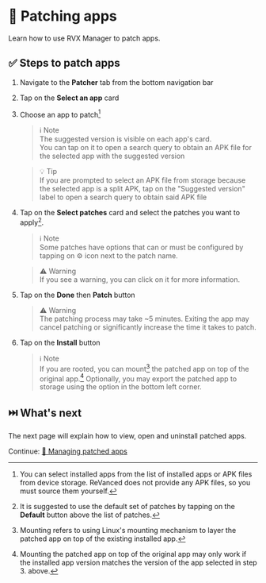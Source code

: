 # 🧩 Patching apps

Learn how to use RVX Manager to patch apps.

## ✅ Steps to patch apps

1. Navigate to the **Patcher** tab from the bottom navigation bar
2. Tap on the **Select an app** card
3. Choose an app to patch[^1]

   > ℹ️ Note  
   > The suggested version is visible on each app's card.  
   > You can tap on it to open a search query to obtain an APK file for the selected app with the suggested version

   > 💡 Tip  
   > If you are prompted to select an APK file from storage because the selected app is a split APK, tap on the "Suggested version" label to open a search query to obtain said APK file

4. Tap on the **Select patches** card and select the patches you want to apply[^2].

   > ℹ️ Note  
   > Some patches have options that can or must be configured by tapping on ⚙️ icon next to the patch name.

   > ⚠️ Warning  
   > If you see a warning, you can click on it for more information.

5. Tap on the **Done** then **Patch** button

   > ⚠️ Warning  
   > The patching process may take ~5 minutes. Exiting the app may cancel patching or significantly increase the time it takes to patch.

6. Tap on the **Install** button

   > ℹ️ Note  
   > If you are rooted, you can mount[^3] the patched app on top of the original app.[^4]
   > Optionally, you may export the patched app to storage using the option in the bottom left corner.

[^1]: You can select installed apps from the list of installed apps or APK files from device storage. ReVanced does not provide any APK files, so you must source them yourself.
[^2]: It is suggested to use the default set of patches by tapping on the **Default** button above the list of patches.
[^3]: Mounting refers to using Linux's mounting mechanism to layer the patched app on top of the existing installed app.
[^4]: Mounting the patched app on top of the original app may only work if the installed app version matches the version of the app selected in step 3. above.

## ⏭️ What's next

The next page will explain how to view, open and uninstall patched apps.

Continue: [🧰 Managing patched apps](2_2_managing.md)
